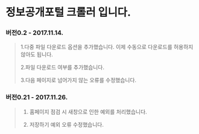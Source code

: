 ﻿정보공개포털 크롤러 입니다.
========================

### 버전0.2 - 2017.11.14.
>
>1.다중 파일 다운로드 옵션을 추가했습니다. 이제 수동으로 다운로드를 허용하지 않아도 됩니다.
>
>2.파일 다운로드 여부를 추가했습니다.
>
>3.다음 페이지로 넘어가지 않는 오류를 수정했습니다.

### 버전0.21 - 2017.11.26.
>
>1. 홈페이지 점검 시 새창으로 인한 예외를 처리했습니다.
>
>2. 저장하기 예외 오류 수정했습니다.